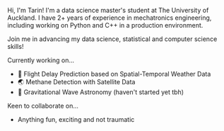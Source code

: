 Hi, I'm Tarin! I'm a data science master's student at The University of Auckland. I have 2+ years of experience in mechatronics engineering, including working on Python and C++ in a production environment.

Join me in advancing my data science, statistical and computer science skills!

Currently working on... 
- :flight_departure: Flight Delay Prediction based on Spatial-Temporal Weather Data
- :earth_asia: Methane Detection with Satellite Data
- :milky_way: Gravitational Wave Astronomy (haven't started yet tbh)

Keen to collaborate on...
- Anything fun, exciting and not traumatic
